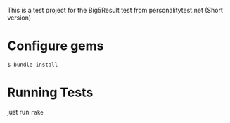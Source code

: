 This is a test project for the Big5Result test from personalitytest.net
(Short version)

Configure gems
===

```
$ bundle install
```

Running Tests
===

just run `rake`

